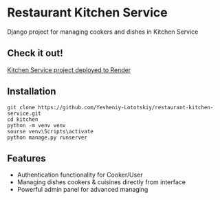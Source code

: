 # Restaurant Kitchen Service

Django project for managing cookers and dishes in Kitchen Service

## Check it out!

[Kitchen Service project deployed to Render](https://kitchen-service-hrsy.onrender.com)

## Installation

```shell
git clone https://github.com/Yevheniy-Lototskiy/restaurant-kitchen-service.git
cd kitchen
python -m venv venv
sourse venv\Scripts\activate
python manage.py runserver
```

## Features

* Authentication functionality for Cooker/User
* Managing dishes cookers & cuisines directly from interface
* Powerful admin panel for advanced managing
